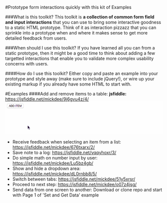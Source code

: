 #Prototype form interactions quickly with this kit of Examples

###What is this toolkit?
This toolkit is **a collection of common form field and input interactions** that you can use to bring some interactive goodness to a static HTML prototype. Think of it as interaction pizzazz that you can sprinkle into a prototype when and where it makes sense to get more detailed feedback from users.

###When should I use this toolkit?
If you have learned all you can from a static prototype, then it might be a good time to think about adding a few targetted interactions that enable you to validate more complex usability concerns with users.

####How do I use this toolkit?
Either copy and paste an example into your prototype and style away (make sure to include jQuery!), or wire up your existing markup if you already have some HTML to start with.

#Examples
####Add and remove items to a table: 
**jsfiddle:** https://jsfiddle.net/mickdee/9j6gvu4z/4/
![Add and Remove Items](/AddRemoveItems/add-remove-item.gif?raw=true "Add and Remove Items")

+ Receive feedback when selecting an item from a list: https://jsfiddle.net/mickdee/676txarx/2/
+ Save note to a log: https://jsfiddle.net/vqqyhoxr/3/
+ Do simple math on number input by user: https://jsfiddle.net/mickdee/Lu5bz4gb/
+ Show and hide a dropdown area: https://jsfiddle.net/mickdee/dL0rnbb8/5/
+ Switch between tabs: https://jsfiddle.net/mickdee/51y5xrsr/
+ Proceed to next step: https://jsfiddle.net/mickdee/o07z4jsg/
+ Send data from one screen to another: Download or clone repo and start with Page 1 of 'Set and Get Data' example